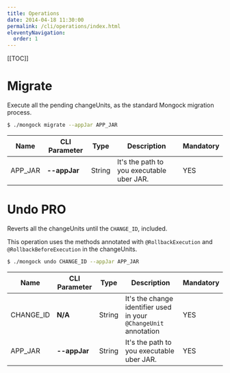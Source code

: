 ```yaml
---
title: Operations  
date: 2014-04-18 11:30:00 
permalink: /cli/operations/index.html
eleventyNavigation:
  order: 1
---
```


[[TOC]]


# Migrate

Execute all the pending changeUnits, as the standard Mongock migration process.

```bash
$ ./mongock migrate --appJar APP_JAR
```
|   Name   | CLI Parameter |  Type   | Description                               | Mandatory |
| ---------|-------------|---------|-------------------------------------------|-----------|
| APP_JAR  | **--appJar**  |  String | It's the path to you executable uber JAR. |   YES     |  

# Undo  <span class="professional">PRO</span>

Reverts all the changeUnits until the `CHANGE_ID`, included.

This operation uses the methods annotated with `@RollbackExecution` and `@RollbackBeforeExecution` in the changeUnits.  

```bash
$ ./mongock undo CHANGE_ID --appJar APP_JAR
```
|   Name    | CLI Parameter |  Type   | Description                                                      | Mandatory |
|-----------|----------------|--------|------------------------------------------------------------------|----------|
| CHANGE_ID |      **N/A**  |  String | It's the change identifier used in your `@ChangeUnit` annotation |   YES     |
| APP_JAR   | **--appJar**  |  String | It's the path to you executable uber JAR.                        |   YES     |

